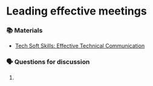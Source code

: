 # Leading effective meetings



 

### 📚 Materials

* [Tech Soft Skills: Effective Technical Communication](https://www.linkedin.com/learning/tech-soft-skills-effective-technical-communication?u=2125562)

### 🗣 Questions for discussion

1. 
